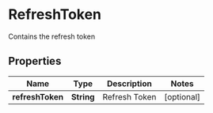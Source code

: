 

# RefreshToken

Contains the refresh token
## Properties

Name | Type | Description | Notes
------------ | ------------- | ------------- | -------------
**refreshToken** | **String** | Refresh Token |  [optional]



